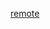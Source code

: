 [remote](https://raw.githubusercontent.com/DECODEproject/Zenroom/master/docs/website/docs/random.md)